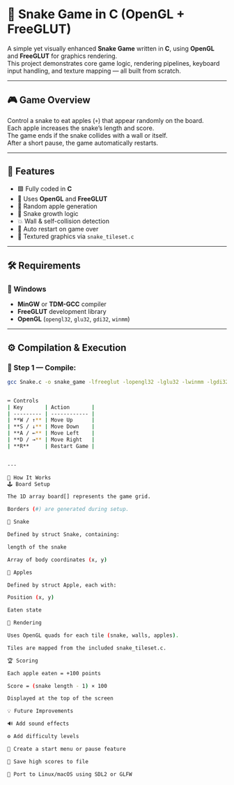 # 🐍 Snake Game in C (OpenGL + FreeGLUT)

A simple yet visually enhanced **Snake Game** written in **C**, using **OpenGL** and **FreeGLUT** for graphics rendering.  
This project demonstrates core game logic, rendering pipelines, keyboard input handling, and texture mapping — all built from scratch.

---

## 🎮 Game Overview

Control a snake to eat apples (`+`) that appear randomly on the board.  
Each apple increases the snake’s length and score.  
The game ends if the snake collides with a wall or itself.  
After a short pause, the game automatically restarts.

---

## 🧠 Features

- 🟩 Fully coded in **C**
- 🧩 Uses **OpenGL** and **FreeGLUT**
- 🍎 Random apple generation
- 🐍 Snake growth logic
- 💥 Wall & self-collision detection
- 🔁 Auto restart on game over
- 🎨 Textured graphics via `snake_tileset.c`

---

## 🛠️ Requirements

### 🔹 Windows
- **MinGW** or **TDM-GCC** compiler  
- **FreeGLUT** development library  
- **OpenGL** (`opengl32`, `glu32`, `gdi32`, `winmm`)

---

## ⚙️ Compilation & Execution

### 🧩 Step 1 — Compile:
```bash
gcc Snake.c -o snake_game -lfreeglut -lopengl32 -lglu32 -lwinmm -lgdi32


⌨️ Controls
| Key       | Action       |
| --------- | ------------ |
| **W / ↑** | Move Up      |
| **S / ↓** | Move Down    |
| **A / ←** | Move Left    |
| **D / →** | Move Right   |
| **R**     | Restart Game |


---

🧱 How It Works
🕹️ Board Setup

The 1D array board[] represents the game grid.

Borders (#) are generated during setup.

🐍 Snake

Defined by struct Snake, containing:

length of the snake

Array of body coordinates (x, y)

🍎 Apples

Defined by struct Apple, each with:

Position (x, y)

Eaten state

🎨 Rendering

Uses OpenGL quads for each tile (snake, walls, apples).

Tiles are mapped from the included snake_tileset.c.

🏆 Scoring

Each apple eaten = +100 points

Score = (snake length - 1) × 100

Displayed at the top of the screen

💡 Future Improvements

🔊 Add sound effects

⚙️ Add difficulty levels

🏁 Create a start menu or pause feature

💾 Save high scores to file

🐧 Port to Linux/macOS using SDL2 or GLFW
